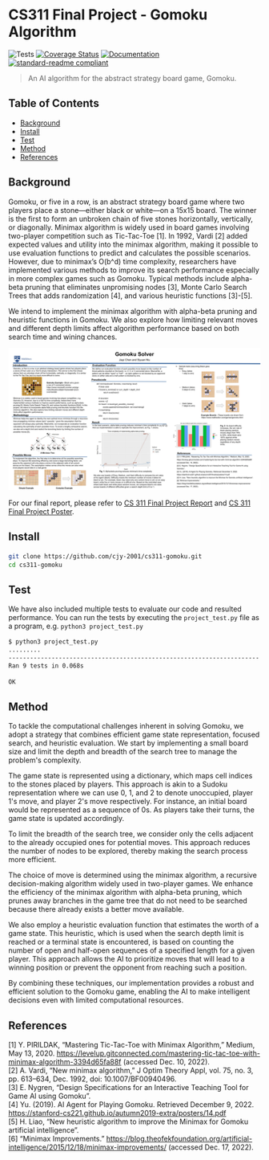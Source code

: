 # CS311 Final Project - Gomoku Algorithm

![Tests](https://img.shields.io/badge/Tests-Passing-green) 
[![Coverage Status](https://coveralls.io/repos/github/cjy-2001/cs311-gomoku/badge.svg?branch=main)](https://coveralls.io/github/cjy-2001/cs311-gomoku?branch=main) [![Documentation](https://img.shields.io/badge/docs-latest-brightgreen.svg?style=flat)](https://github.com/cjy-2001/cs311-gomoku/blob/main/CS%20311%20Final%20Project%20Report.pdf)
[![standard-readme compliant](https://img.shields.io/badge/readme%20style-standard-brightgreen.svg?style=flat-square)](https://github.com/RichardLitt/standard-readme)

> An AI algorithm for the abstract strategy board game, Gomoku.

## Table of Contents

- [Background](#background)
- [Install](#install)
- [Test](#test)
- [Method](#method)
- [References](#references)

## Background

Gomoku, or five in a row, is an abstract strategy board game where two players place a stone—either black or white—on a 15x15 board. The winner is the first to form an unbroken chain of five stones horizontally, vertically, or diagonally. Minimax algorithm is widely used in board games involving two-player competition such as Tic-Tac-Toe [1]. In 1992, Vardi [2] added expected values and utility into the minimax algorithm, making it possible to use evaluation functions to predict and calculates the possible scenarios. However, due to minimax’s O(b^d) time complexity, researchers have implemented various methods to improve its search performance especially in more complex games such as Gomoku. Typical methods include alpha-beta pruning that eliminates unpromising nodes [3], Monte Carlo Search Trees that adds randomization [4], and various heuristic functions [3]-[5]. 

We intend to implement the minimax algorithm with alpha-beta pruning and heuristic functions in Gomoku. We also explore how limiting relevant moves and different depth limits affect algorithm performance based on both search time and wining chances. 

![CS 311 Final Project Poster](https://github.com/cjy-2001/cs311-gomoku/blob/main/CS%20311%20Final%20Project%20Poster%20(PNG).png)

For our final report, please refer to [CS 311 Final Project Report](https://github.com/cjy-2001/cs311-gomoku/blob/main/CS%20311%20Final%20Project%20Report.pdf) and [CS 311 Final Project Poster](https://github.com/cjy-2001/cs311-gomoku/blob/main/CS%20311%20Final%20Project%20Poster.pdf).

## Install

```bash
git clone https://github.com/cjy-2001/cs311-gomoku.git
cd cs311-gomoku
```

## Test

We have also included multiple tests to evaluate our code and resulted performance.
You can run the tests by executing the `project_test.py` file as a program, e.g. `python3 project_test.py`

```
$ python3 project_test.py
.........
----------------------------------------------------------------------
Ran 9 tests in 0.068s

OK
```

## Method

To tackle the computational challenges inherent in solving Gomoku, we adopt a strategy that combines efficient game state representation, focused search, and heuristic evaluation. We start by implementing a small board size and limit the depth and breadth of the search tree to manage the problem's complexity.

The game state is represented using a dictionary, which maps cell indices to the stones placed by players. This approach is akin to a Sudoku representation where we can use 0, 1, and 2 to denote unoccupied, player 1's move, and player 2's move respectively. For instance, an initial board would be represented as a sequence of 0s. As players take their turns, the game state is updated accordingly.

To limit the breadth of the search tree, we consider only the cells adjacent to the already occupied ones for potential moves. This approach reduces the number of nodes to be explored, thereby making the search process more efficient.

The choice of move is determined using the minimax algorithm, a recursive decision-making algorithm widely used in two-player games. We enhance the efficiency of the minimax algorithm with alpha-beta pruning, which prunes away branches in the game tree that do not need to be searched because there already exists a better move available.

We also employ a heuristic evaluation function that estimates the worth of a game state. This heuristic, which is used when the search depth limit is reached or a terminal state is encountered, is based on counting the number of open and half-open sequences of a specified length for a given player. This approach allows the AI to prioritize moves that will lead to a winning position or prevent the opponent from reaching such a position.

By combining these techniques, our implementation provides a robust and efficient solution to the Gomoku game, enabling the AI to make intelligent decisions even with limited computational resources.

## References

[1] Y. PIRILDAK, “Mastering Tic-Tac-Toe with Minimax Algorithm,” Medium, May 13, 2020. https://levelup.gitconnected.com/mastering-tic-tac-toe-with-minimax-algorithm-3394d65fa88f (accessed Dec. 10, 2022).<br />
[2] A. Vardi, “New minimax algorithm,” J Optim Theory Appl, vol. 75, no. 3, pp. 613–634, Dec. 1992, doi: 10.1007/BF00940496.<br />
[3] E. Nygren, “Design Specifications for an Interactive Teaching Tool for Game AI using Gomoku”.<br />
[4] Yu. (2019). AI Agent for Playing Gomoku. Retrieved December 9, 2022. https://stanford-cs221.github.io/autumn2019-extra/posters/14.pdf<br />
[5] H. Liao, “New heuristic algorithm to improve the Minimax for Gomoku artificial intelligence”.<br />
[6] “Minimax Improvements.” https://blog.theofekfoundation.org/artificial-intelligence/2015/12/18/minimax-improvements/ (accessed Dec. 17, 2022).<br />

